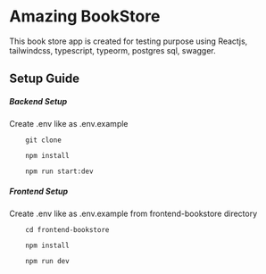 # Amazing BookStore

This book store app is created for testing purpose using Reactjs, tailwindcss, typescript, typeorm, postgres sql, swagger. 

## Setup Guide

##### Backend Setup
Create .env like as .env.example

```
    git clone

    npm install

    npm run start:dev

```

##### Frontend Setup
Create .env like as .env.example from frontend-bookstore directory

```
    cd frontend-bookstore

    npm install

    npm run dev
```
